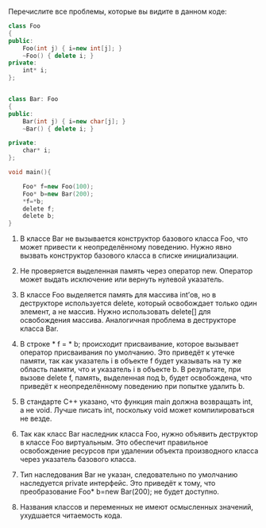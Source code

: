 Перечислите все проблемы, которые вы видите в данном коде:

```cpp
class Foo
{
public:
    Foo(int j) { i=new int[j]; }
    ~Foo() { delete i; }
private:
    int* i;
};


class Bar: Foo
{
public:
    Bar(int j) { i=new char[j]; }
    ~Bar() { delete i; }

private:
    char* i;
};

void main(){

    Foo* f=new Foo(100);
    Foo* b=new Bar(200);
    *f=*b;
    delete f;
    delete b;
}
```


1. В классе Bar не вызывается конструктор базового класса Foo, что может привести к неопределённому поведению. Нужно явно вызвать конструктор базового класса в списке инициализации.

2. Не проверяется выделенная память через оператор new. Оператор может выдать исключение или вернуть нулевой указатель.

3. В классе Foo выделяется память для массива int’ов, но в деструкторе используется delete, который освобождает только один элемент, а не массив. Нужно использовать delete[] для освобождения массива. Аналогичная проблема в деструкторе класса Bar.

4. В строке * f = * b; происходит присваивание, которое вызывает оператор присваивания по умолчанию. Это приведёт к утечке памяти, так как указатель i в объекте f будет указывать на ту же область памяти, что и указатель i в объекте b. В результате, при вызове delete f, память, выделенная под b, будет освобождена, что приведёт к неопределённому поведению при попытке удалить b. 

5. В стандарте C++ указано, что функция main должна возвращать int, а не void. Лучше писать int, поскольку void может компилироваться не везде.    

6. Так как класс Bar наследник класса Foo, нужно объявить деструктор в классе Foo виртуальным. Это обеспечит правильное освобождение ресурсов при удалении объекта производного класса через указатель базового класса.

7. Тип наследования Bar не указан, следовательно по умолчанию наследуется private интерфейс. Это приведёт к тому, что преобразование Foo* b=new Bar(200); не будет доступно.

8. Названия классов и переменных не имеют осмысленных значений, ухудшается читаемость кода.
